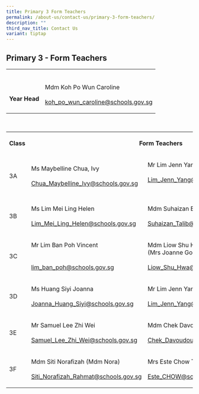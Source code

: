```yaml
---
title: Primary 3 Form Teachers
permalink: /about-us/contact-us/primary-3-form-teachers/
description: ""
third_nav_title: Contact Us
variant: tiptap
---
```

<h2><strong>Primary 3 - Form Teachers</strong></h2><table><tbody><tr><th rowspan="1" colspan="1"><p><br><br>Year Head</p></th><td rowspan="1" colspan="1"><p><br>Mdm Koh Po Wun Caroline<br><br><a href="mailto:koh_po_wun_caroline@schools.gov.sg" rel="noopener noreferrer nofollow" target="_blank">koh_po_wun_caroline@schools.gov.sg</a></p></td></tr></tbody></table><p><br></p><table><tbody><tr><th rowspan="1" colspan="1"><p>Class</p></th><th rowspan="1" colspan="2"><p>Form Teachers</p></th></tr><tr><td rowspan="1" colspan="1"><p>3A</p></td><td rowspan="1" colspan="1"><p>Ms Maybelline Chua, Ivy<br><br><a href="mailto:Chua_Maybelline_Ivy@schools.gov.sg" rel="noopener noreferrer nofollow" target="_blank">Chua_Maybelline_Ivy@schools.gov.sg</a><br></p></td><td rowspan="1" colspan="1"><p>Mr&nbsp;Lim Jenn Yang<br><br><a href="mailto:Lim_Jenn_Yang@schools.gov.sg" rel="noopener noreferrer nofollow" target="_blank">Lim_Jenn_Yang@schools.gov.sg</a><br><br></p></td></tr><tr><td rowspan="1" colspan="1"><p>3B</p></td><td rowspan="1" colspan="1"><p>Ms&nbsp;Lim Mei Ling Helen<br><br><a href="mailto:Lim_Mei_Ling_Helen@schools.gov.sg" rel="noopener noreferrer" target="_blank">Lim_Mei_Ling_Helen@schools.gov.sg</a></p></td><td rowspan="1" colspan="1"><p>Mdm&nbsp;Suhaizan Bte Talib<br><br><a href="mailto:Suhaizan_Talib@schools.gov.sg" rel="noopener noreferrer nofollow" target="_blank">Suhaizan_Talib@schools.gov.sg</a><br></p></td></tr><tr><td rowspan="1" colspan="1"><p>3C</p></td><td rowspan="1" colspan="1"><p>Mr&nbsp;Lim Ban Poh Vincent<br><br><br><a href="mailto:lim_ban_poh@schools.gov.sg" rel="noopener noreferrer" target="_blank">lim_ban_poh@schools.gov.sg</a><br></p></td><td rowspan="1" colspan="1"><p>Mdm Liow Shu Hwa <br>(Mrs Joanne Goh)<br><br><a href="mailto:Liow_Shu_Hwa@schools.gov.sg" rel="noopener noreferrer nofollow" target="_blank">Liow_Shu_Hwa@schools.gov.sg</a></p></td></tr><tr><td rowspan="1" colspan="1"><p>3D</p></td><td rowspan="1" colspan="1"><p>Ms Huang Siyi Joanna<br><br><a href="mailto:Joanna_Huang_Siyi@schools.gov.sg" rel="noopener noreferrer" target="_blank">Joanna_Huang_Siyi@schools.gov.sg</a></p></td><td rowspan="1" colspan="1"><p>Mr&nbsp;Lim Jenn Yang<br><br><a href="mailto:Lim_Jenn_Yang@schools.gov.sg" rel="noopener noreferrer nofollow" target="_blank">Lim_Jenn_Yang@schools.gov.sg</a></p></td></tr><tr><td rowspan="1" colspan="1"><p>3E</p></td><td rowspan="1" colspan="1"><p>Mr Samuel Lee Zhi Wei<br><br><a href="mailto:Samuel_Lee_Zhi_Wei@schools.gov.sg" rel="noopener noreferrer" target="_blank">Samuel_Lee_Zhi_Wei@schools.gov.sg</a></p></td><td rowspan="1" colspan="1"><p>Mdm&nbsp;Chek Davoudou Ragmath Nissa<br><br><a href="mailto:Chek_Davoudou_Raghmath_Nissa@schools.gov.sg" rel="noopener noreferrer nofollow" target="_blank">Chek_Davoudou_Raghmath_Nissa@schools.gov.sg</a></p></td></tr><tr><td rowspan="1" colspan="1"><p>3F</p></td><td rowspan="1" colspan="1"><p>Mdm Siti Norafizah (Mdm Nora)<br><br><a href="mailto:Siti_Norafizah_Rahmat@schools.gov.sg" rel="noopener noreferrer" target="_blank">Siti_Norafizah_Rahmat@schools.gov.sg</a></p></td><td rowspan="1" colspan="1"><p>Mrs Este Chow Tan Lee Peng<br><br><a href="mailto:Este_CHOW@schools.gov.sg" rel="noopener noreferrer nofollow" target="_blank">Este_CHOW@schools.gov.sg</a></p></td></tr></tbody></table><p></p>